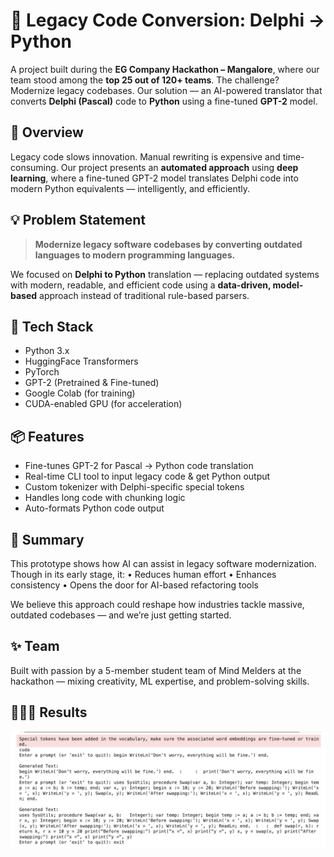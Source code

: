 # 🧠 Legacy Code Conversion: Delphi → Python

A project built during the **EG Company Hackathon – Mangalore**, where our team stood among the **top 25 out of 120+ teams**. The challenge? Modernize legacy codebases. Our solution — an AI-powered translator that converts **Delphi (Pascal)** code to **Python** using a fine-tuned **GPT-2** model.


## 🚀 Overview

Legacy code slows innovation. Manual rewriting is expensive and time-consuming. Our project presents an **automated approach** using **deep learning**, where a fine-tuned GPT-2 model translates Delphi code into modern Python equivalents — intelligently, and efficiently.



## 💡 Problem Statement

> **Modernize legacy software codebases by converting outdated languages to modern programming languages.**

We focused on **Delphi to Python** translation — replacing outdated systems with modern, readable, and efficient code using a **data-driven, model-based** approach instead of traditional rule-based parsers.


## 🧰 Tech Stack

- Python 3.x  
- HuggingFace Transformers  
- PyTorch  
- GPT-2 (Pretrained & Fine-tuned)  
- Google Colab (for training)  
- CUDA-enabled GPU (for acceleration)  



## 📦 Features

- Fine-tunes GPT-2 for Pascal → Python code translation  
- Real-time CLI tool to input legacy code & get Python output  
- Custom tokenizer with Delphi-specific special tokens  
- Handles long code with chunking logic  
- Auto-formats Python code output  


## 🏁 Summary

This prototype shows how AI can assist in legacy software modernization. Though in its early stage, it:
	•	Reduces human effort
	•	Enhances consistency
	•	Opens the door for AI-based refactoring tools

We believe this approach could reshape how industries tackle massive, outdated codebases — and we’re just getting started.


## ✨ Team

Built with passion by a 5-member student team of Mind Melders at the hackathon — mixing creativity, ML expertise, and problem-solving skills.


## 👨🏻‍💻 Results


![CLI Output](https://github.com/rishikesh2k4/Legacy-code-conversion/blob/main/assets/legacycodeoutputss.png?raw=true)

